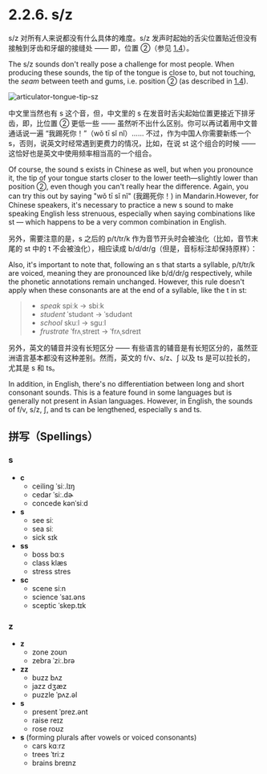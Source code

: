 # 2.2.6. <span class="pho">s/z</span>

<span class="pho">s/z</span> 对所有人来说都没有什么具体的难度。<span class="pho">s/z</span> 发声时起始的舌尖位置贴近但没有接触到牙齿和牙龈的接缝处 —— 即，位置 ②（参见 [1.4](1.4-articulators)）。

The <span class="pho">s/z</span> sounds don't really pose a challenge for most people. When producing these sounds, the tip of the tongue is close to, but not touching, the *seam* between teeth and gums, i.e. position ② (as described in [1.4](1.4-articulators)).

![articulator-tongue-tip-sz](/images/articulator-tongue-tip-sz.svg)

中文里当然也有 <span class="pho">s</span> 这个音，但，中文里的 <span class="pho">s</span> 在发音时舌尖起始位置更接近下排牙齿，即，比位置 ② 更低一些 —— 虽然听不出什么区别。你可以再试着用中文普通话说一遍 “我踢死你！”（<span class="pho">wǒ tī sǐ nǐ</span>）<span class="speak-word-inline" data-audio-other="/audios/us/我踢死你-zh-cn-male.mp3"></span>…… 不过，作为中国人你需要新练一个 <span class="pho">s</span>，否则，说英文时经常遇到更费力的情况，比如，在说 <span class="pho">st</span> 这个组合的时候 —— 这恰好也是英文中使用频率相当高的一个组合。

Of course, the sound <span class="pho">s</span> exists in Chinese as well, but when you pronounce it, the tip of your tongue starts closer to the lower teeth—slightly lower than position ②, even though you can't really hear the difference. Again, you can try this out by saying "wǒ tī sǐ nǐ" (我踢死你！)<span class="speak-word-inline" data-audio-other="/audios/us/我踢死你-zh-cn-male.mp3"></span> in Mandarin.However, for Chinese speakers, it's necessary to practice a new <span class="pho">s</span> sound to make speaking English less strenuous, especially when saying combinations like <span class="pho">st</span> — which happens to be a very common combination in English.

另外，需要注意的是，<span class="pho">s</span> 之后的 <span class="pho">p/t/tr/k</span> 作为音节开头时会被浊化（比如，音节末尾的 <span class="pho">st</span> 中的 <span class="pho">t</span> 不会被浊化），相应读成 <span class="pho">b/d/dr/g</span>（但是，音标标注却保持原样）：

Also, it's important to note that, following an <span class="pho">s</span> that starts a syllable, <span class="pho">p/t/tr/k</span> are voiced, meaning they are pronounced like <span class="pho">b/d/dr/g</span> respectively, while the phonetic annotations remain unchanged. However, this rule doesn't apply when these consonants are at the end of a syllable, like the <span class="pho">t</span> in <span class="pho">st</span>:

> * *speak* <span class="pho alt">spiːk</span> → <span class="pho alt">sbiːk</span><span class="speak-word-inline" data-audio-us-male="/audios/us/speak-us-male.mp3" data-audio-us-female="/audios/us/speak-us-female.mp3"></span>
> * *student* <span class="pho alt">ˈstudənt</span> → <span class="pho alt">ˈsdudənt</span><span class="speak-word-inline" data-audio-us-male="/audios/us/student-us-male.mp3" data-audio-us-female="/audios/us/student-us-female.mp3"></span>
> * *school* <span class="pho alt">skuːl</span> → <span class="pho alt">sguːl</span><span class="speak-word-inline" data-audio-us-male="/audios/us/school-us-male.mp3" data-audio-us-female="/audios/us/school-us-female.mp3"></span>
> * *frustrate* <span class="pho alt">ˈfrʌˌstreɪt</span> → <span class="pho alt">ˈfrʌˌsdreɪt</span><span class="speak-word-inline" data-audio-us-male="/audios/us/frustrate-us-male.mp3" data-audio-us-female="/audios/us/frustrate-us-female.mp3"></span>

另外，英文的辅音并没有长短区分 —— 有些语言的辅音是有长短区分的，虽然亚洲语言基本都没有这种差别。然而，英文的 <span class="pho">f/v</span>、<span class="pho">s/z</span>、<span class="pho">ʃ</span> 以及 <span class="pho">ts</span> 是可以拉长的，尤其是 <span class="pho">s</span> 和 <span class="pho">ts</span>。

In addition, in English, there's no differentiation between long and short consonant sounds. This is a feature found in some languages but is generally not present in Asian languages. However, in English, the sounds of <span class="pho">f/v</span>, <span class="pho">s/z</span>, <span class="pho">ʃ</span>, and <span class="pho">ts</span> can be lengthened, especially <span class="pho">s</span> and <span class="pho">ts</span>.

## 拼写（Spellings）

### <span class="pho">s</span>

* **c**
	- ceiling <span class="pho alt">ˈsiː.lɪŋ</span> <span class="speak-word-inline" data-audio-us-male="/audios/us/ceiling-us-male.mp3" data-audio-us-female="/audios/us/ceiling-us-female.mp3"></span>
 	- cedar <span class="pho alt">ˈsiː.dɚ</span> <span class="speak-word-inline" data-audio-us-male="/audios/us/cedar-us-male.mp3" data-audio-us-female="/audios/us/cedar-us-female.mp3"></span>
 	- concede <span class="pho alt">kənˈsiːd</span> <span class="speak-word-inline" data-audio-us-male="/audios/us/concede-us-male.mp3" data-audio-us-female="/audios/us/concede-us-female.mp3"></span>
* **s**
	- see <span class="pho alt">siː</span> <span class="speak-word-inline" data-audio-us-male="/audios/us/see-us-male.mp3" data-audio-us-female="/audios/us/see-us-female.mp3"></span>
 	- sea <span class="pho alt">siː</span> <span class="speak-word-inline" data-audio-us-male="/audios/us/sea-us-male.mp3" data-audio-us-female="/audios/us/sea-us-female.mp3"></span>
 	- sick <span class="pho alt">sɪk</span> <span class="speak-word-inline" data-audio-us-male="/audios/us/sick-us-male.mp3" data-audio-us-female="/audios/us/sick-us-female.mp3"></span>
* **ss**
	- boss <span class="pho alt">bɑːs</span> <span class="speak-word-inline"  data-audio-us-male="/audios/us/boss-us-male.mp3" data-audio-us-female="/audios/us/boss-us-female.mp3"></span>
 	- class <span class="pho alt">klæs</span> <span class="speak-word-inline" data-audio-us-male="/audios/us/class-us-male.mp3" data-audio-us-female="/audios/us/class-us-female.mp3"></span>
 	- stress <span class="pho alt">stres</span> <span class="speak-word-inline" data-audio-us-male="/audios/us/stress-us-male.mp3" data-audio-us-female="/audios/us/stress-us-female.mp3"></span>
* **sc**
	- scene <span class="pho alt">siːn</span> <span class="speak-word-inline" data-audio-us-male="/audios/us/scene-us-male.mp3" data-audio-us-female="/audios/us/scene-us-female.mp3"></span>
 	- science <span class="pho alt">ˈsaɪ.əns</span> <span class="speak-word-inline" data-audio-us-male="/audios/us/science-us-male.mp3" data-audio-us-female="/audios/us/science-us-female.mp3"></span>
 	- sceptic <span class="pho alt">ˈskep.tɪk</span> <span class="speak-word-inline" data-audio-us-male="/audios/us/sceptic-us-male.mp3" data-audio-us-female="/audios/us/sceptic-us-female.mp3"></span>

### <span class="pho">z</span>

* **z**
	- zone <span class="pho alt">zoʊn</span> <span class="speak-word-inline" data-audio-us-male="/audios/us/zone-us-male.mp3" data-audio-us-female="/audios/us/zone-us-female.mp3"></span>
 	- zebra <span class="pho alt">ˈziː.brə</span> <span class="speak-word-inline" data-audio-us-male="/audios/us/zebra-us-male.mp3" data-audio-us-female="/audios/us/zebra-us-female.mp3"></span>
* **zz**
	- buzz <span class="pho alt">bʌz</span> <span class="speak-word-inline" data-audio-us-male="/audios/us/buzz-us-male.mp3" data-audio-us-female="/audios/us/buzz-us-female.mp3"></span>
 	- jazz <span class="pho alt">dʒæz</span> <span class="speak-word-inline" data-audio-us-male="/audios/us/jazz-us-male.mp3" data-audio-us-female="/audios/us/jazz-us-female.mp3"></span>
 	- puzzle <span class="pho alt">ˈpʌz.əl</span> <span class="speak-word-inline" data-audio-us-male="/audios/us/puzzle-us-male.mp3" data-audio-us-female="/audios/us/puzzle-us-female.mp3"></span>
* **s**
	- present <span class="pho alt">ˈprez.ənt</span> <span class="speak-word-inline" data-audio-us-male="/audios/us/present-us-male.mp3" data-audio-us-female="/audios/us/present-us-female.mp3"></span>
 	- raise <span class="pho alt">reɪz</span> <span class="speak-word-inline" data-audio-us-male="/audios/us/raise-us-male.mp3" data-audio-us-female="/audios/us/raise-us-female.mp3"></span>
 	- rose <span class="pho alt">roʊz</span> <span class="speak-word-inline" data-audio-us-male="/audios/us/rose-us-male.mp3" data-audio-us-female="/audios/us/rose-us-female.mp3"></span>
* **s** (forming plurals after vowels or voiced consonants)
	- cars <span class="pho alt">kɑːrz</span> <span class="speak-word-inline" data-audio-us-male="/audios/us/cars-us-male.mp3" data-audio-us-female="/audios/us/cars-us-female.mp3"></span>
 	- trees <span class="pho alt">ˈtriːz</span> <span class="speak-word-inline" data-audio-us-male="/audios/us/trees-us-male.mp3" data-audio-us-female="/audios/us/trees-us-female.mp3"></span>
 	- brains <span class="pho alt">breɪnz</span> <span class="speak-word-inline" data-audio-us-male="/audios/us/brains-us-male.mp3" data-audio-us-female="/audios/us/brains-us-female.mp3"></span>
